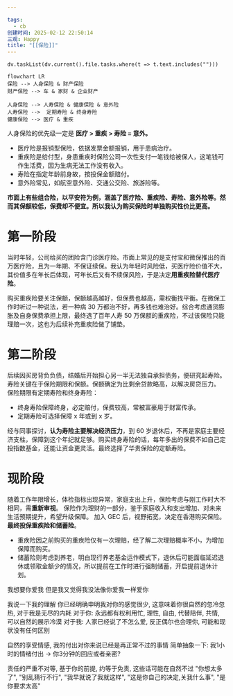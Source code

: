 ```yaml
---

tags:
  - cb
创建时间: 2025-02-12 22:50:14
三观: Happy
title: "[[保险]]"
---
```






```dataviewjs
dv.taskList(dv.current().file.tasks.where(t => t.text.includes("")))
```


```mermaid
flowchart LR
保险 --> 人身保险 & 财产保险
财产保险 --> 车 & 家财 & 企业财产

人身保险 --> 人寿保险 & 健康保险 & 意外险
人寿保险 -->  定期寿险 & 终身寿险
健康保险 --> 医疗 & 重疾
```



人身保险的优先级一定是 **医疗 > 重疾 > 寿险 = 意外。**
- 医疗险是报销型保险，依据发票金额报销，用于患病治疗。
- 重疾险是给付型，身患重疾时保险公司一次性支付一笔钱给被保人，这笔钱可作生活费，因为生病无法工作没有收入。
- 寿险在指定年龄前身故，按投保金额赔付。
- 意外险常见，如航空意外险、交通公交险、旅游险等。

**市面上有些组合险，以平安符为例，涵盖了医疗险、重疾险、寿险、意外险等。然而其保额较低，保费却不便宜。所以我认为购买保险时单独购买性价比更高。**

# 第一阶段
当时年轻，公司给买的团险含门诊医疗险。市面上常见的是支付宝和微保推出的百万医疗险，且为一年期、不保证续保。我认为年轻时风险低，买医疗险价值不大，其价值多在年长后体现，可年长后又有不续保风险，于是决定**用重疾险替代医疗险**。

购买重疾险要关注保额，保额越高越好，但保费也越高，需权衡找平衡。在微保工作时听过一种说法，若一种病 30 万都治不好，再多钱也难治好。综合考虑通货膨胀及自身保费承担上限，最终选了百年人寿 50 万保额的重疾险，不过该保险只能理赔一次，这也为后续补充重疾险做了铺垫。

# 第二阶段

后续因买房背负负债，结婚后开始担心另一半无法独自承担债务，便研究起寿险。
寿险关键在于保险期限和保额。保额确定为比剩余贷款略高，以解决房贷压力。
保险期限有定期寿险和终身寿险：
- 终身寿险保障终身，必定赔付，保费较高，常被富豪用于财富传承。
- 定期寿险可选择保障 x 年或到 x 岁。

经与同事探讨，**认为寿险主要解决经济压力**，到 60 岁退休后，不再是家庭主要经济支柱，保障到这个年纪就足够。购买终身寿险的话，每年多出的保费不如自己定投指数基金，还能让资金更灵活。最终选择了华贵保险的定额寿险。


# 现阶段

随着工作年限增长，体检指标出现异常，家庭支出上升，保险考虑与刚工作时大不相同，需**重新审视**。
保险作为理财的一部分，鉴于家庭收入和支出增加、对未来生活预期提升，希望升级保障。
加入 GEC 后，视野拓宽，决定在香港购买保险。**最终投保重疾险和储蓄险**。
- 重疾险因之前购买的重疾险仅有一次理赔，经了解二次理赔概率不小，为增加保障而购买。
- 储蓄险则考虑到养老，明白现行养老基金运作模式下，退休后可能面临延迟退休或领取金额少的情况，所以提前在工作时进行强制储蓄，开启提前退休计划。



我想要你爱我 但是我又觉得我没法像你爱我一样爱你

我说一下我的理解
你已经明确申明我对你的感觉很少, 这意味着你很自然的忽冷忽热, 对于我是无尽的内耗
对于你:  永远都有权利用忙, 理性, 自由, 代替陪伴, 共情, 可以自然的展示冷漠
对于我: 人家已经说了不怎么爱, 反正偶尔也会理你, 可能和现状没有任何区别 

自然的享受情感, 我的付出对你来说已经是再正常不过的事情
简单抽象一下: 我1小时的情绪付出 -> 你3分钟的回应或者亲密?

责任的严重不对等, 基于你的前提, 约等于免责, 这些话可能在自然不过
"你想太多了", "别乱猜行不行", "我早就说了我就这样", "这是你自己的决定,关我什么事", "是你要求太高"




